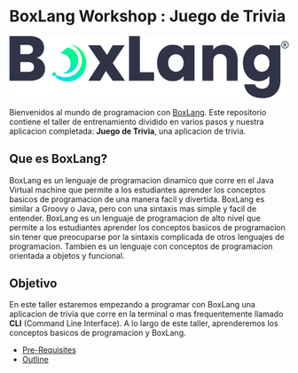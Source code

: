 # BoxLang Workshop : Juego de Trivia

![boxlang](boxlang-logo.png)

Bienvenidos al mundo de programacion con [BoxLang](https://www.boxlang.io).  Este repositorio contiene el taller de entrenamiento
dividido en varios pasos y nuestra aplicacion completada: **Juego de Trivia**, una aplicacion de trivia.

## Que es BoxLang?

BoxLang es un lenguaje de programacion dinamico que corre en el Java Virtual machine que permite a los estudiantes aprender los conceptos basicos de programacion de una manera facil y divertida.  BoxLang es similar a Groovy o Java, pero con una sintaxis mas simple y facil de entender.  BoxLang es un lenguaje de programacion de alto nivel que permite a los estudiantes aprender los conceptos basicos de programacion sin tener que preocuparse por la sintaxis complicada de otros lenguajes de programacion.  Tambien es un lenguaje con conceptos de programacion orientada a objetos y funcional.

## Objetivo

En este taller estaremos empezando a programar con BoxLang una aplicacion de trivia que corre en la terminal o mas frequentemente llamado **CLI** (Command Line Interface).  A lo largo de este taller, aprenderemos los conceptos basicos de programacion y BoxLang.

- [Pre-Requisites](PREREQUISITES.md)
- [Outline](OUTLINE.md)
